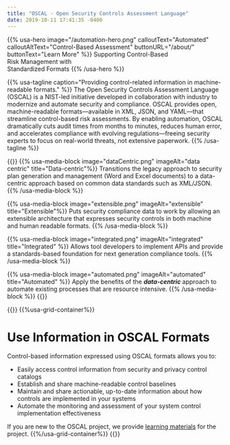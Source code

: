 ```yaml
---
title: "OSCAL - Open Security Controls Assessment Language"
date: 2019-10-11 17:41:35 -0400
---
```

{{% usa-hero image="/automation-hero.png" calloutText="Automated" calloutAltText="Control-Based Assessment" buttonURL="/about/" buttonText="Learn More" %}}
Supporting Control-Based<br/>
Risk Management with<br/>
Standardized Formats
{{% /usa-hero %}}

{{% usa-tagline caption="Providing control-related information in machine-readable formats." %}}
The Open Security Controls Assessment Language (OSCAL) is a NIST-led initiative developed in collaboration with industry to modernize and automate security and compliance. OSCAL provides open, machine-readable formats—available in XML, JSON, and YAML—that streamline control-based risk assessments. By enabling automation, OSCAL dramatically cuts audit times from months to minutes, reduces human error, and accelerates compliance with evolving regulations—freeing security experts to focus on real-world threats, not extensive paperwork.
{{% /usa-tagline %}}

{{<usa-graphic-list>}}
  {{% usa-media-block image="dataCentric.png" imageAlt="data centric" title="Data-centric"%}}
Transitions the legacy approach to security plan generation and management (Word and Excel documents) to a data-centric approach based on common data standards such as XML/JSON.
  {{% /usa-media-block %}}

  {{% usa-media-block image="extensible.png" imageAlt="extensible" title="Extensible"%}}
Puts security compliance data to work by allowing an extensible architecture that expresses security controls in both machine and human readable formats.
  {{% /usa-media-block %}}

  {{% usa-media-block image="integrated.png" imageAlt="integrated" title="Integrated" %}}
Allows tool developers to implement APIs and provide a standards-based foundation for next generation compliance tools.
  {{% /usa-media-block %}}

  {{% usa-media-block image="automated.png" imageAlt="automated" title="Automated" %}}
Apply the benefits of the ***data-centric*** approach to automate existing processes that are resource intensive.
  {{% /usa-media-block %}}
{{</usa-graphic-list>}}

{{<usa-section>}}
{{%usa-grid-container%}}

# Use Information in OSCAL Formats

Control-based information expressed using OSCAL formats allows you to:

- Easily access control information from security and privacy control catalogs
- Establish and share machine-readable control baselines
- Maintain and share actionable, up-to-date information about how controls are implemented in your systems
- Automate the monitoring and assessment of your system control implementation effectiveness

If you are new to the OSCAL project, we provide [learning materials](learn/) for the project.
{{%/usa-grid-container%}}
{{</usa-section>}}
